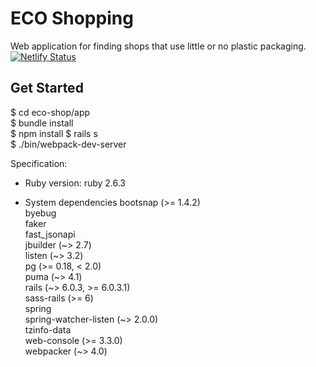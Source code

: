 # ECO Shopping

Web application for finding shops that use little or no plastic packaging.  
[![Netlify Status](https://api.netlify.com/api/v1/badges/cdc6ae5b-5e16-4807-b0d7-e1d6f2739d4e/deploy-status)](https://app.netlify.com/sites/eco-shopper/deploys)

## Get Started
$ cd eco-shop/app  
$ bundle install  
$ npm install 
$ rails s  
$ ./bin/webpack-dev-server  

Specification:

* Ruby version:  ruby 2.6.3

* System dependencies
bootsnap (>= 1.4.2)  
  byebug  
  faker  
  fast_jsonapi  
  jbuilder (~> 2.7)  
  listen (~> 3.2)  
  pg (>= 0.18, < 2.0)  
  puma (~> 4.1)  
  rails (~> 6.0.3, >= 6.0.3.1)  
  sass-rails (>= 6)  
  spring  
  spring-watcher-listen (~> 2.0.0)  
  tzinfo-data  
  web-console (>= 3.3.0)  
  webpacker (~> 4.0)  

